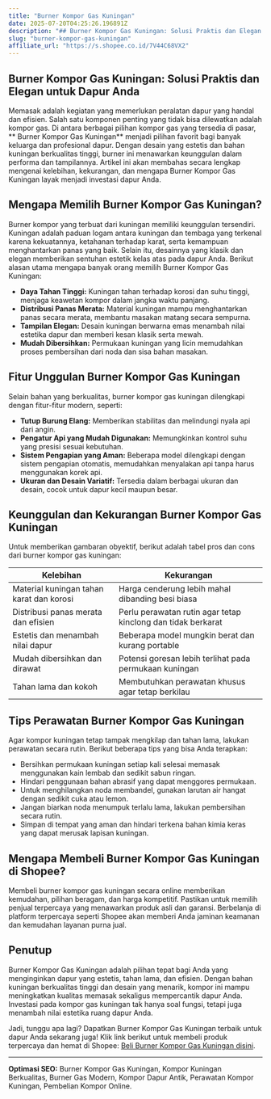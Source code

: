 ```yaml
---
title: "Burner Kompor Gas Kuningan"
date: 2025-07-20T04:25:26.196891Z
description: "## Burner Kompor Gas Kuningan: Solusi Praktis dan Elegan untuk Dapur Anda..."
slug: "burner-kompor-gas-kuningan"
affiliate_url: "https://s.shopee.co.id/7V44C68VX2"
---
```

## Burner Kompor Gas Kuningan: Solusi Praktis dan Elegan untuk Dapur Anda

Memasak adalah kegiatan yang memerlukan peralatan dapur yang handal dan efisien. Salah satu komponen penting yang tidak bisa dilewatkan adalah kompor gas. Di antara berbagai pilihan kompor gas yang tersedia di pasar, ** Burner Kompor Gas Kuningan** menjadi pilihan favorit bagi banyak keluarga dan profesional dapur. Dengan desain yang estetis dan bahan kuningan berkualitas tinggi, burner ini menawarkan keunggulan dalam performa dan tampilannya. Artikel ini akan membahas secara lengkap mengenai kelebihan, kekurangan, dan mengapa Burner Kompor Gas Kuningan layak menjadi investasi dapur Anda.

## Mengapa Memilih Burner Kompor Gas Kuningan?

Burner kompor yang terbuat dari kuningan memiliki keunggulan tersendiri. Kuningan adalah paduan logam antara kuningan dan tembaga yang terkenal karena kekuatannya, ketahanan terhadap karat, serta kemampuan menghantarkan panas yang baik. Selain itu, desainnya yang klasik dan elegan memberikan sentuhan estetik kelas atas pada dapur Anda. Berikut alasan utama mengapa banyak orang memilih Burner Kompor Gas Kuningan:

- **Daya Tahan Tinggi:** Kuningan tahan terhadap korosi dan suhu tinggi, menjaga keawetan kompor dalam jangka waktu panjang.
- **Distribusi Panas Merata:** Material kuningan mampu menghantarkan panas secara merata, membantu masakan matang secara sempurna.
- **Tampilan Elegan:** Desain kuningan berwarna emas menambah nilai estetika dapur dan memberi kesan klasik serta mewah.
- **Mudah Dibersihkan:** Permukaan kuningan yang licin memudahkan proses pembersihan dari noda dan sisa bahan masakan.

## Fitur Unggulan Burner Kompor Gas Kuningan

Selain bahan yang berkualitas, burner kompor gas kuningan dilengkapi dengan fitur-fitur modern, seperti:

- **Tutup Burung Elang:** Memberikan stabilitas dan melindungi nyala api dari angin.
- **Pengatur Api yang Mudah Digunakan:** Memungkinkan kontrol suhu yang presisi sesuai kebutuhan.
- **Sistem Pengapian yang Aman:** Beberapa model dilengkapi dengan sistem pengapian otomatis, memudahkan menyalakan api tanpa harus menggunakan korek api.
- **Ukuran dan Desain Variatif:** Tersedia dalam berbagai ukuran dan desain, cocok untuk dapur kecil maupun besar.

## Keunggulan dan Kekurangan Burner Kompor Gas Kuningan

Untuk memberikan gambaran obyektif, berikut adalah tabel pros dan cons dari burner kompor gas kuningan:

| Kelebihan                                | Kekurangan                              |
|------------------------------------------|-----------------------------------------|
| Material kuningan tahan karat dan korosi | Harga cenderung lebih mahal dibanding besi biasa |
| Distribusi panas merata dan efisien    | Perlu perawatan rutin agar tetap kinclong dan tidak berkarat |
| Estetis dan menambah nilai dapur       | Beberapa model mungkin berat dan kurang portable |
| Mudah dibersihkan dan dirawat         | Potensi goresan lebih terlihat pada permukaan kuningan |
| Tahan lama dan kokoh                   | Membutuhkan perawatan khusus agar tetap berkilau |

## Tips Perawatan Burner Kompor Gas Kuningan

Agar kompor kuningan tetap tampak mengkilap dan tahan lama, lakukan perawatan secara rutin. Berikut beberapa tips yang bisa Anda terapkan:

- Bersihkan permukaan kuningan setiap kali selesai memasak menggunakan kain lembab dan sedikit sabun ringan.
- Hindari penggunaan bahan abrasif yang dapat menggores permukaan.
- Untuk menghilangkan noda membandel, gunakan larutan air hangat dengan sedikit cuka atau lemon.
- Jangan biarkan noda menumpuk terlalu lama, lakukan pembersihan secara rutin.
- Simpan di tempat yang aman dan hindari terkena bahan kimia keras yang dapat merusak lapisan kuningan.

## Mengapa Membeli Burner Kompor Gas Kuningan di Shopee?

Membeli burner kompor gas kuningan secara online memberikan kemudahan, pilihan beragam, dan harga kompetitif. Pastikan untuk memilih penjual terpercaya yang menawarkan produk asli dan garansi. Berbelanja di platform terpercaya seperti Shopee akan memberi Anda jaminan keamanan dan kemudahan layanan purna jual.

## Penutup

Burner Kompor Gas Kuningan adalah pilihan tepat bagi Anda yang menginginkan dapur yang estetis, tahan lama, dan efisien. Dengan bahan kuningan berkualitas tinggi dan desain yang menarik, kompor ini mampu meningkatkan kualitas memasak sekaligus mempercantik dapur Anda. Investasi pada kompor gas kuningan tak hanya soal fungsi, tetapi juga menambah nilai estetika ruang dapur Anda.

Jadi, tunggu apa lagi? Dapatkan Burner Kompor Gas Kuningan terbaik untuk dapur Anda sekarang juga! Klik link berikut untuk membeli produk terpercaya dan hemat di Shopee: [Beli Burner Kompor Gas Kuningan disini](https://s.shopee.co.id/7V44C68VX2).

---

**Optimasi SEO:** Burner Kompor Gas Kuningan, Kompor Kuningan Berkualitas, Burner Gas Modern, Kompor Dapur Antik, Perawatan Kompor Kuningan, Pembelian Kompor Online.